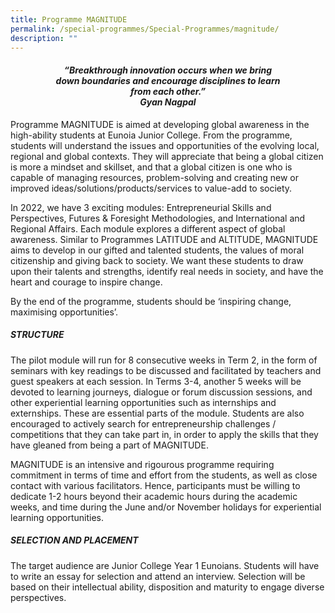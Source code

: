 ```yaml
---
title: Programme MAGNITUDE
permalink: /special-programmes/Special-Programmes/magnitude/
description: ""
---
```




<center><h4><em>“Breakthrough innovation occurs when we bring<br>down boundaries and encourage disciplines to learn<br> from each other.”<br><b>Gyan Nagpal</b></em></h4></center>

Programme MAGNITUDE is aimed at developing global awareness in the high-ability students at Eunoia Junior College. From the programme, students will understand the issues and opportunities of the evolving local, regional and global contexts. They will appreciate that being a global citizen is more a mindset and skillset, and that a global citizen is one who is capable of managing resources, problem-solving and creating new or improved ideas/solutions/products/services to value-add to society.

In 2022, we have 3 exciting modules: Entrepreneurial Skills and Perspectives, Futures & Foresight Methodologies, and International and Regional Affairs. Each module explores a different aspect of global awareness. Similar to Programmes LATITUDE and ALTITUDE, MAGNITUDE aims to develop in our gifted and talented students, the values of moral citizenship and giving back to society. We want these students to draw upon their talents and strengths, identify real needs in society, and have the heart and courage to inspire change.

By the end of the programme, students should be ‘inspiring change, maximising opportunities’.

##### STRUCTURE

The pilot module will run for 8 consecutive weeks in Term 2, in the form of seminars with key readings to be discussed and facilitated by teachers and guest speakers at each session. In Terms 3-4, another 5 weeks will be devoted to learning journeys, dialogue or forum discussion sessions, and other experiential learning opportunities such as internships and externships. These are essential parts of the module. Students are also encouraged to actively search for entrepreneurship challenges / competitions that they can take part in, in order to apply the skills that they have gleaned from being a part of MAGNITUDE.

MAGNITUDE is an intensive and rigourous programme requiring commitment in terms of time and effort from the students, as well as close contact with various facilitators. Hence, participants must be willing to dedicate 1-2 hours beyond their academic hours during the academic weeks, and time during the June and/or November holidays for experiential learning opportunities.

##### SELECTION AND PLACEMENT

The target audience are Junior College Year 1 Eunoians. Students will have to write an essay for selection and attend an interview. Selection will be based on their intellectual ability, disposition and maturity to engage diverse perspectives.